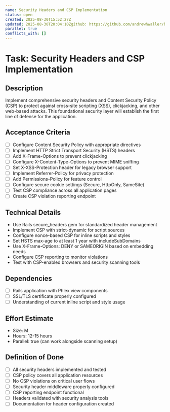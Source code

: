 ```yaml
---
name: Security Headers and CSP Implementation
status: open
created: 2025-08-30T15:52:27Z
updated: 2025-08-30T20:04:10Zgithub: https://github.com/andrewhwaller/boilermaker/issues/64depends_on: []
parallel: true
conflicts_with: []
---
```


# Task: Security Headers and CSP Implementation

## Description
Implement comprehensive security headers and Content Security Policy (CSP) to protect against cross-site scripting (XSS), clickjacking, and other web-based attacks. This foundational security layer will establish the first line of defense for the application.

## Acceptance Criteria
- [ ] Configure Content Security Policy with appropriate directives
- [ ] Implement HTTP Strict Transport Security (HSTS) headers
- [ ] Add X-Frame-Options to prevent clickjacking
- [ ] Configure X-Content-Type-Options to prevent MIME sniffing
- [ ] Set X-XSS-Protection header for legacy browser support
- [ ] Implement Referrer-Policy for privacy protection
- [ ] Add Permissions-Policy for feature control
- [ ] Configure secure cookie settings (Secure, HttpOnly, SameSite)
- [ ] Test CSP compliance across all application pages
- [ ] Create CSP violation reporting endpoint

## Technical Details
- Use Rails secure_headers gem for standardized header management
- Implement CSP with strict-dynamic for script sources
- Configure nonce-based CSP for inline scripts and styles
- Set HSTS max-age to at least 1 year with includeSubDomains
- Use X-Frame-Options: DENY or SAMEORIGIN based on embedding needs
- Configure CSP reporting to monitor violations
- Test with CSP-enabled browsers and security scanning tools

## Dependencies
- [ ] Rails application with Phlex view components
- [ ] SSL/TLS certificate properly configured
- [ ] Understanding of current inline script and style usage

## Effort Estimate
- Size: M
- Hours: 12-15 hours
- Parallel: true (can work alongside scanning setup)

## Definition of Done
- [ ] All security headers implemented and tested
- [ ] CSP policy covers all application resources
- [ ] No CSP violations on critical user flows
- [ ] Security header middleware properly configured
- [ ] CSP reporting endpoint functional
- [ ] Headers validated with security analysis tools
- [ ] Documentation for header configuration created
